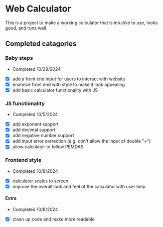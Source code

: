 # Web Calculator
This is a project to make a working calculator that is intuitive to use, looks good, and runs well



## Completed catagories

### Baby steps 
- Completed 10/29/2024
 - [x] add a front end input for users to interact with website
 - [x] enahnce front end with style to make it look appealing
 - [x] add basic calculator functionality with JS

 ### JS functionality
 - Completed 10/5/2024
 - [x] add exponent support
 - [x] add decimal support
 - [x] add negative number support
 - [x] add input error correction (e.g. don't allow the input of double "+")
 - [x] allow calculator to follow PEMDAS

 ### Frontend style
 - Completed 10/8/2024
 - [x] calculator scales to screen 
 - [x] improve the overall look and feel of the calculator with user help 

 #### Extra
 - Completed 10/8/2024
 - [x] clean up code and make more readable